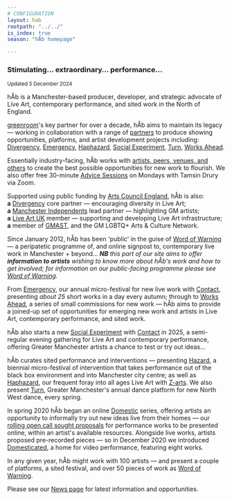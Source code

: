 ```yaml
---
# CONFIGURATION
layout: hab
rootpath: "../../"
is_index: true
season: "hÅb homepage"

---
```

### Stimulating… extraordinary… performance…   
        
<small>Updated 5 December 2024</small>        
        
hÅb is a Manchester-based producer, developer, and strategic advocate of Live Art, contemporary performance, and sited work in the North of England.        
        
<a href="http://greenroomarts.org" target="_blank">greenroom</a>'s key partner for over a decade, hÅb aims to maintain its legacy — working in collaboration with a range of [partners](/hab/partners) to produce showing opportunities, platforms, and artist development projects including: [Divergency](/hab/divergencymcr), [Emergency](/hab/emergency), [Haphazard](/hab/haphazard), [Social Experiment](/hab/socialexperiment), [Turn](/hab/turn), [Works Ahead](/hab/worksahead).         
          
Essentially industry-facing, hÅb works with [artists, peers, venues, and others](/hab/partners) to create the best possible opportunities for new work to flourish. We also offer free 30-minute [Advice Sessions](/hab/advice) on Mondays with Tamsin Drury via Zoom.          
        
Supported using public funding by <a href="https://www.artscouncil.org.uk/npo" target="_blank">Arts Council England</a>, hÅb is also:<br>**a** <a href="http://divergencymcr.org" target="_blank">Divergency</a> core partner — encouraging diversity in Live Art;<br>**a** <a href="http://manchesterindependents.org" target="_blank">Manchester Independents</a> lead partner — highlighting GM artists;<br>**a** <a href="http://liveartuk.org" target="_blank">Live Art UK</a> member — supporting and developing Live Art infrastructure;<br>**a** member of <a href="https://g-mast.org" target="_blank">GMAST</a>, and the GM LGBTQ+ Arts & Culture Network.        
       
Since January 2012, hÅb has been 'public' in the guise of [Word of Warning](/) — a peripatetic programme of, and online signpost to, contemporary live work in Manchester + beyond… ***NB** this part of our site aims to offer **information to artists** wishing to know more about hÅb's work and how to get involved; for information on our public-facing programme please see [Word of Warning](/).*       
        
From [Emergency](/hab/emergency), our annual micro-festival for new live work with <a href="https://contactmcr.com" target="_blank">Contact</a>, presenting *about 25* short works in a day every autumn; through to [Works Ahead](/hab/worksahead), a series of small commissions for new work — hÅb aims to provide a joined-up set of opportunities for emerging new work and artists in Live Art, contemporary performance, and sited work.         
         
hÅb also starts a new [Social Experiment](/hab/socialexperiment) with <a href="https://contactmcr.com" target="_blank">Contact</a> in 2025, a semi-regular evening gathering for Live Art and contemporary performance, offering Greater Manchester artists a chance to test or try out ideas…         
         
hÅb curates sited performance and interventions — presenting [Hazard](/hab/hazard), a biennial micro-festival of intervention that takes performance out of the black box environment and into Manchester city centre; as well as [Haphazard](/hab/haphazard), our frequent foray into all ages Live Art with <a href="https://z-arts.org" target="_blank">Z-arts</a>. We also present [Turn](/hab/turn), Greater Manchester's annual dance platform for new North West dance, every spring.          
         
In spring 2020 hÅb began an online [Domestic](/hab/domestic) series, offering artists an opportunity to informally try out new ideas live from their homes — our <a href="http://domesticmcr.posthaven.com" target="_blank">rolling open call sought proposals</a> for performance works to be presented online, within an artist's available resources. Alongside live works, artists proposed pre-recorded pieces — so in December 2020 we introduced <a href="http://domesticatedonline.org" target="_blank">Domesticated</a>, a home for video performance, featuring eight works.          
         
In any given year, hÅb might work with 100 artists — and present a couple of platforms, a sited festival, and over 50 pieces of work as [Word of Warning](/).        
         
Please see our [News page](/news/#artists) for latest information and opportunities.
